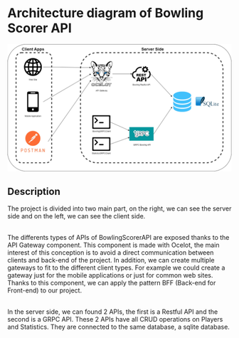 # Architecture diagram of Bowling Scorer API
<img src="Description-architecture.png"/>

## Description

The project is divided into two main part, on the right, we can see the server side and on the left, we can see the client side. </br></br>

The differents types of APIs of BowlingScorerAPI are exposed thanks to the API Gateway component. 
This component is made with Ocelot, the main interest of this conception is to avoid a direct communication between clients and back-end of the project. 
In addition, we can create multiple gateways to fit to the different client types. 
For example we could create a gateway just for the mobile applications or just for common web sites. 
Thanks to this component, we can apply the pattern BFF (Back-end for Front-end) to our project.</br></br>

In the server side, we can found 2 APIs, the first is a Restful API and the second is a GRPC API. These 2 APIs have all CRUD operations on Players and Statistics. They are connected to the same database, a sqlite database.


